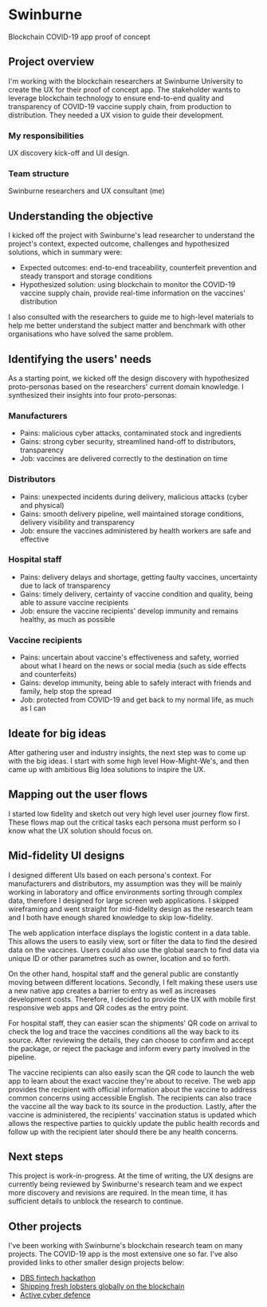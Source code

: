 # Swinburne

Blockchain COVID-19 app proof of concept

## Project overview

I'm working with the blockchain researchers at Swinburne University to create the UX for their proof of concept app. The stakeholder wants to leverage blockchain technology to ensure end-to-end quality and transparency of COVID-19 vaccine supply chain, from production to distribution. They needed a UX vision to guide their development.

### My responsibilities

UX discovery kick-off and UI design.

### Team structure

Swinburne researchers and UX consultant (me)

## Understanding the objective

I kicked off the project with Swinburne's lead researcher to understand the project's context, expected outcome, challenges and hypothesized solutions, which in summary were:

- Expected outcomes: end-to-end traceability, counterfeit prevention and steady transport and storage conditions
- Hypothesized solution: using blockchain to monitor the COVID-19 vaccine supply chain, provide real-time information on the vaccines' distribution

I also consulted with the researchers to guide me to high-level materials to help me better understand the subject matter and benchmark with other organisations who have solved the same problem.

## Identifying the users' needs

As a starting point, we kicked off the design discovery with hypothesized proto-personas based on the researchers' current domain knowledge. I synthesized their insights into four proto-personas:

### Manufacturers

- Pains: malicious cyber attacks, contaminated stock and ingredients
- Gains: strong cyber security, streamlined hand-off to distributors, transparency
- Job: vaccines are delivered correctly to the destination on time

### Distributors

- Pains: unexpected incidents during delivery, malicious attacks (cyber and physical)
- Gains: smooth delivery pipeline, well maintained storage conditions, delivery visibility and transparency
- Job: ensure the vaccines administered by health workers are safe and effective

### Hospital staff

- Pains: delivery delays and shortage, getting faulty vaccines, uncertainty due to lack of transparency
- Gains: timely delivery, certainty of vaccine condition and quality, being able to assure vaccine recipients
- Job: ensure the vaccine recipients' develop immunity and remains healthy, as much as possible

### Vaccine recipients

- Pains: uncertain about vaccine's effectiveness and safety, worried about what I heard on the news or social media (such as side effects and counterfeits)
- Gains: develop immunity, being able to safely interact with friends and family, help stop the spread
- Job: protected from COVID-19 and get back to my normal life, as much as I can

## Ideate for big ideas

After gathering user and industry insights, the next step was to come up with the big ideas. I start with some high level How-Might-We's, and then came up with ambitious Big Idea solutions to inspire the UX.

## Mapping out the user flows

I started low fidelity and sketch out very high level user journey flow first. These flows map out the critical tasks each persona must perform so I know what the UX solution should focus on.

## Mid-fidelity UI designs

I designed different UIs based on each persona's context. For manufacturers and distributors, my assumption was they will be mainly working in laboratory and office environments sorting through complex data, therefore I designed for large screen web applications. I skipped wireframing and went straight for mid-fidelity design as the research team and I both have enough shared knowledge to skip low-fidelity.

The web application interface displays the logistic content in a data table. This allows the users to easily view, sort or filter the data to find the desired data on the vaccines. Users could also use the global search to find data via unique ID or other parametres such as owner, location and so forth.

On the other hand, hospital staff and the general public are constantly moving between different locations. Secondly, I felt making these users use a new native app creates a barrier to entry as well as increases development costs. Therefore, I decided to provide the UX with mobile first responsive web apps and QR codes as the entry point.

For hospital staff, they can easier scan the shipments' QR code on arrival to check the log and trace the vaccines conditions all the way back to its source. After reviewing the details, they can choose to confirm and accept the package, or reject the package and inform every party involved in the pipeline.

The vaccine recipients can also easily scan the QR code to launch the web app to learn about the exact vaccine they're about to receive. The web app provides the recipient with official information about the vaccine to address common concerns using accessible English. The recipients can also trace the vaccine all the way back to its source in the production. Lastly, after the vaccine is administered, the recipients' vaccination status is updated which allows the respective parties to quickly update the public health records and follow up with the recipient later should there be any health concerns.

## Next steps

This project is work-in-progress. At the time of writing, the UX designs are currently being reviewed by Swinburne's research team and we expect more discovery and revisions are required. In the mean time, it has sufficient details to unblock the research to continue.

## Other projects

I've been working with Swinburne's blockchain research team on many projects. The COVID-19 app is the most extensive one so far. I've also provided links to other smaller design projects below:

- [DBS fintech hackathon](https://www.figma.com/file/NTiE7pfOHt758TlDVauN1I/Hackathon)
- [Shipping fresh lobsters globally on the blockchain](https://www.figma.com/file/bKIoc8PJnS5SCzGcgsImUQA2/Lobster?node-id=0%3A1)
- [Active cyber defence](https://www.figma.com/file/LB8DvuhAwpFAYL1lJAWG54/Traffic-product)
